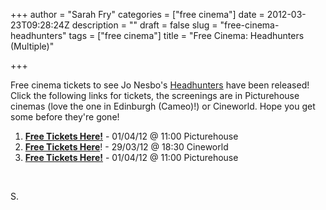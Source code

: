 +++
author = "Sarah Fry"
categories = ["free cinema"]
date = 2012-03-23T09:28:24Z
description = ""
draft = false
slug = "free-cinema-headhunters"
tags = ["free cinema"]
title = "Free Cinema: Headhunters (Multiple)"

+++


Free cinema tickets to see Jo Nesbo's <a href="http://www.imdb.com/title/tt1614989/" target="_blank">Headhunters</a> have been released! Click the following links for tickets, the screenings are in Picturehouse cinemas (love the one in Edinburgh (Cameo)!) or Cineworld. Hope you get some before they're gone!
<ol>
	<li><strong><a href="https://www.showfilmfirst.com/pin/695175 " target="_blank">Free Tickets Here!</a></strong> - 01/04/12 @ 11:00 Picturehouse</li>
	<li><a href="http://www.showfilmfirst.com/pin/532332" target="_blank"><strong>Free Tickets Here</strong></a>! - 29/03/12 @ 18:30 Cineworld</li>
	<li><strong><a href="https://www.showfilmfirst.com/pin/831580" target="_blank">Free Tickets Here!</a></strong> - 01/04/12 @ 11:00 Picturehouse</li>
</ol>
&nbsp;

S.

